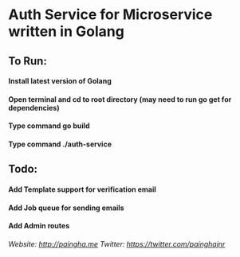 # Auth Service for Microservice written in Golang

## To Run:
#### Install latest version of Golang
#### Open terminal and cd to root directory (may need to run go get for dependencies)
#### Type command go build
#### Type command ./auth-service

## Todo:

#### Add Template support for verification email
#### Add Job queue for sending emails
#### Add Admin routes


###### Website: http://paingha.me Twitter: https://twitter.com/painghajnr